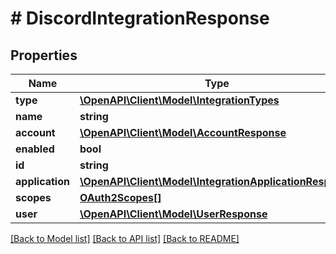 # # DiscordIntegrationResponse

## Properties

Name | Type | Description | Notes
------------ | ------------- | ------------- | -------------
**type** | [**\OpenAPI\Client\Model\IntegrationTypes**](IntegrationTypes.md) |  |
**name** | **string** |  | [optional]
**account** | [**\OpenAPI\Client\Model\AccountResponse**](AccountResponse.md) |  | [optional]
**enabled** | **bool** |  | [optional]
**id** | **string** |  |
**application** | [**\OpenAPI\Client\Model\IntegrationApplicationResponse**](IntegrationApplicationResponse.md) |  |
**scopes** | [**OAuth2Scopes[]**](OAuth2Scopes.md) |  |
**user** | [**\OpenAPI\Client\Model\UserResponse**](UserResponse.md) |  | [optional]

[[Back to Model list]](../../README.md#models) [[Back to API list]](../../README.md#endpoints) [[Back to README]](../../README.md)
